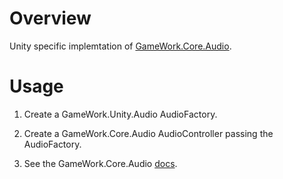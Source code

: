 # Overview

Unity specific implemtation of [GameWork.Core.Audio](https://github.com/JaredGG/GameWork.Core/blob/master/docs/components/Audio.md).

# Usage
1. Create a GameWork.Unity.Audio AudioFactory.

2. Create a GameWork.Core.Audio AudioController passing the AudioFactory.

3. See the GameWork.Core.Audio [docs](https://github.com/JaredGG/GameWork.Core/blob/master/docs/components/Audio.md).